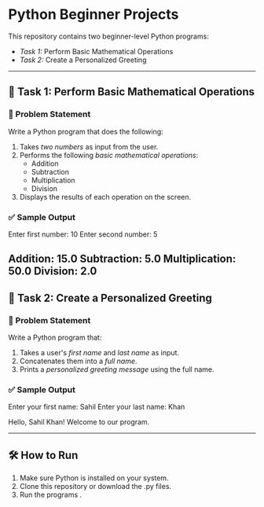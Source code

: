 # Python Beginner Projects

This repository contains two beginner-level Python programs:

- *Task 1:* Perform Basic Mathematical Operations  
- *Task 2:* Create a Personalized Greeting

---

## 🧮 Task 1: Perform Basic Mathematical Operations

### 🔸 Problem Statement

Write a Python program that does the following:

1. Takes *two numbers* as input from the user.
2. Performs the following *basic mathematical operations*:
   - Addition
   - Subtraction
   - Multiplication
   - Division
3. Displays the results of each operation on the screen.

### ✅ Sample Output
Enter first number: 10 Enter second number: 5

Addition: 15.0 Subtraction: 5.0 Multiplication: 50.0 Division: 2.0
---

## 👋 Task 2: Create a Personalized Greeting

### 🔸 Problem Statement

Write a Python program that:

1. Takes a user's *first name* and *last name* as input.
2. Concatenates them into a *full name*.
3. Prints a *personalized greeting message* using the full name.

### ✅ Sample Output

Enter your first name: Sahil Enter your last name: Khan

Hello, Sahil Khan! Welcome to our program.

---

## 🛠 How to Run

1. Make sure Python is installed on your system.
2. Clone this repository or download the .py files.
3. Run the programs .
